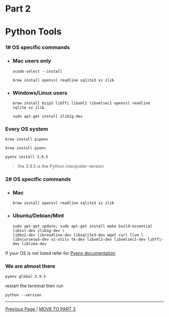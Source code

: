 # Part 2

# Python Tools

### 1# OS specific commands

- ### Mac users only

  ```
  xcode-select --install
  ```

  ```
  brew install openssl readline sqlite3 xz zlib
  ```

- ### Windows/Linux users

  ```
  brew install bzip2 libffi libxml2 libxmlsec1 openssl readline sqlite xz zlib
  ```

  ```
  sudo apt-get install zlib1g-dev
  ```

### Every OS system

```
brew install pipenv
```

```
brew install pyenv
```

```
pyenv install 3.9.5
```

> the 3.9.5 is the Python interpreter version

### 2# OS specific commands

- ### Mac

  ```
  brew install openssl readline sqlite3 xz zlib
  ```

- ### Ubuntu/Debian/Mint

  ```
  sudo apt-get update; sudo apt-get install make build-essential libssl-dev zlib1g-dev \
  libbz2-dev libreadline-dev libsqlite3-dev wget curl llvm \
  libncursesw5-dev xz-utils tk-dev libxml2-dev libxmlsec1-dev libffi-dev liblzma-dev
  ```

If your OS is not listed refer for [Pyenv documentation](https://github.com/pyenv/pyenv/wiki#suggested-build-environment)

### We are almost there

```
pyenv global 3.9.5
```

restart the terminal then run

```
python --version
```

<hr>

<a href="Python installation guide.md">Previous Page </a></h2> | <a href="Python installation guide_3.md">MOVE TO PART 3</a>
